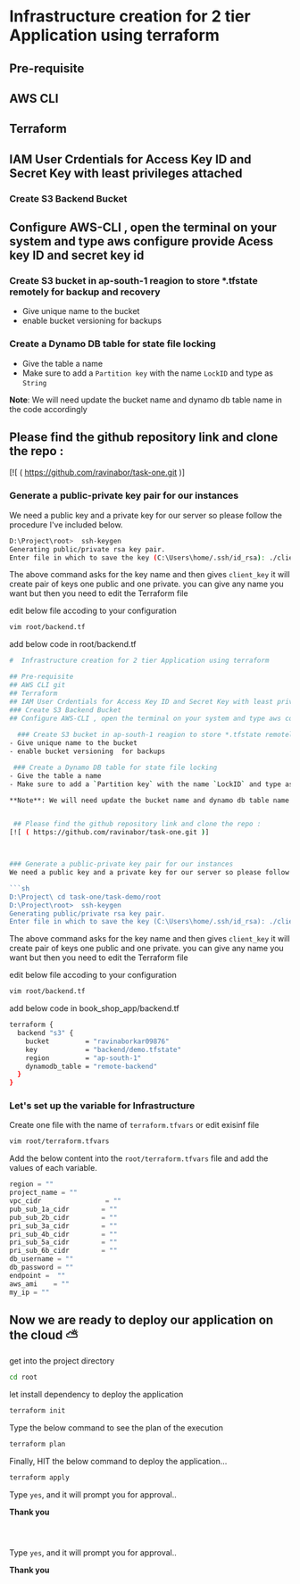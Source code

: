 #  Infrastructure creation for 2 tier Application using terraform 

## Pre-requisite 
## AWS CLI
## Terraform
## IAM User Crdentials for Access Key ID and Secret Key with least privileges attached 
### Create S3 Backend Bucket
## Configure AWS-CLI , open the terminal on your system and type aws configure provide Acess key ID and secret key id 
 
  ### Create S3 bucket in ap-south-1 reagion to store *.tfstate remotely for backup and recovery
- Give unique name to the bucket
- enable bucket versioning  for backups

 ### Create a Dynamo DB table for state file locking
- Give the table a name
- Make sure to add a `Partition key` with the name `LockID` and type as `String`

**Note**: We will need update the bucket name and dynamo db table name in the code accordingly


 ## Please find the github repository link and clone the repo : 
[![ ( https://github.com/ravinabor/task-one.git )]



### Generate a public-private key pair for our instances
We need a public key and a private key for our server so please follow the procedure I've included below.

```sh
D:\Project\root>  ssh-keygen
Generating public/private rsa key pair.
Enter file in which to save the key (C:\Users\home/.ssh/id_rsa): ./client_key
```
The above command asks for the key name and then gives `client_key` it will create pair of keys one public and one private. you can give any name you want but then you need to edit the Terraform file

edit below file accoding to your configuration
```sh
vim root/backend.tf
```
add below code in root/backend.tf
```sh
#  Infrastructure creation for 2 tier Application using terraform 

## Pre-requisite 
## AWS CLI git
## Terraform 
## IAM User Crdentials for Access Key ID and Secret Key with least privileges attached 
### Create S3 Backend Bucket
## Configure AWS-CLI , open the terminal on your system and type aws configure provide Acess key ID and secret key id 
 
  ### Create S3 bucket in ap-south-1 reagion to store *.tfstate remotely for backup and recovery
- Give unique name to the bucket
- enable bucket versioning  for backups

 ### Create a Dynamo DB table for state file locking
- Give the table a name
- Make sure to add a `Partition key` with the name `LockID` and type as `String`

**Note**: We will need update the bucket name and dynamo db table name in the code accordingly


 ## Please find the github repository link and clone the repo : 
[![ ( https://github.com/ravinabor/task-one.git )]



### Generate a public-private key pair for our instances
We need a public key and a private key for our server so please follow the procedure I've included below.

```sh
D:\Project\ cd task-one/task-demo/root
D:\Project\root>  ssh-keygen
Generating public/private rsa key pair.
Enter file in which to save the key (C:\Users\home/.ssh/id_rsa): ./client_key
```
The above command asks for the key name and then gives `client_key` it will create pair of keys one public and one private. you can give any name you want but then you need to edit the Terraform file

edit below file accoding to your configuration
```sh
vim root/backend.tf
```
add below code in book_shop_app/backend.tf
```sh
terraform {
  backend "s3" {
    bucket         = "ravinaborkar09876"
    key            = "backend/demo.tfstate"
    region         = "ap-south-1"
    dynamodb_table = "remote-backend"
  }
}
```
###  Let's set up the variable for Infrastructure
Create one file with the name of `terraform.tfvars` or edit exisinf file
```sh
vim root/terraform.tfvars
```

Add the below content into the `root/terraform.tfvars` file and add the values of each variable.
```javascript
region = ""
project_name = ""
vpc_cidr                = ""
pub_sub_1a_cidr        = ""
pub_sub_2b_cidr        = ""
pri_sub_3a_cidr        = ""
pri_sub_4b_cidr        = ""
pri_sub_5a_cidr        = ""
pri_sub_6b_cidr        = ""
db_username = ""
db_password = ""
endpoint =  ""
aws_ami    = ""
my_ip = ""


```

##  Now we are ready to deploy our application on the cloud ⛅
get into the project directory 
```sh
cd root
```
 let install dependency to deploy the application 

```sh
terraform init 
```

Type the below command to see the plan of the execution 
```sh
terraform plan
```

Finally, HIT the below command to deploy the application...
```sh
terraform apply 
```

Type `yes`, and it will prompt you for approval..

**Thank you**
```
 
 
```

Type `yes`, and it will prompt you for approval..

**Thank you**
